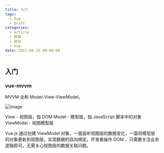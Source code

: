 ```yaml
---
title: 入门
tags:
  - Vue
  - Draft
categories:
  - article
  - 框架
  - 前台
  - Vue
date: 2021-08-25 00:00:00
---
```


## 入门

### vue-mvvm

MVVM 全称 Model-View-ViewModel。

![image](https://img2020.cnblogs.com/blog/2490228/202108/2490228-20210825000404646-1426038671.png)

View - 视图层，指 DOM
Model - 模型层，指 JavaScript 脚本中的对象
ViewModel - 视图模型层

Vue.js 通过创建 ViewModel 对象，一面监听视图层的数据变化，一面将模型层的对象更新到视图层，实现数据的双向绑定。开发者操作 DOM ，只需要关注业务逻辑即可，无需关心视图层的数据关联问题。
